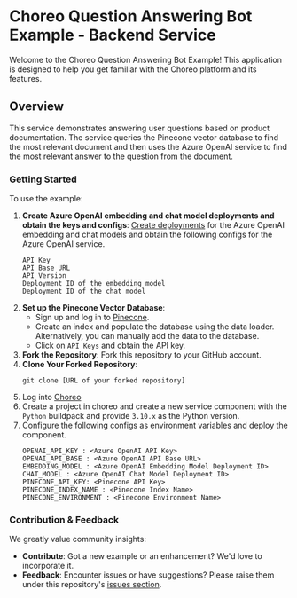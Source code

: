 # Choreo Question Answering Bot Example - Backend Service

Welcome to the Choreo Question Answering Bot Example! This application is designed to help you get familiar with the Choreo platform and its features.

## Overview

This service demonstrates answering user questions based on product documentation. The service queries the Pinecone vector database to find the most relevant document and then uses the Azure OpenAI service to find the most relevant answer to the question from the document.

### Getting Started

To use the example:
1. **Create Azure OpenAI embedding and chat model deployments and obtain the keys and configs**: [Create deployments](https://learn.microsoft.com/en-us/azure/ai-services/openai/how-to/create-resource?pivots=web-portal) for the Azure OpenAI embedding and chat models and obtain the following configs for the Azure OpenAI service.
    ```
    API Key
    API Base URL
    API Version
    Deployment ID of the embedding model
    Deployment ID of the chat model
    ```
2. **Set up the Pinecone Vector Database**:
    - Sign up and log in to [Pinecone](https://www.pinecone.io/).
    - Create an index and populate the database using the data loader. Alternatively, you can manually add the data to the database.
    - Click on `API Keys` and obtain the API key.
3. **Fork the Repository**: Fork this repository to your GitHub account.
4. **Clone Your Forked Repository**:
   ```
   git clone [URL of your forked repository]
   ```
5. Log into [Choreo](https://console.choreo.dev/)
6. Create a project in choreo and create a new service component with the `Python` buildpack and provide `3.10.x` as the Python version.
7. Configure the following configs as environment variables and deploy the component.
    ```
    OPENAI_API_KEY : <Azure OpenAI API Key>
    OPENAI_API_BASE : <Azure OpenAI API Base URL>
    EMBEDDING_MODEL : <Azure OpenAI Embedding Model Deployment ID>
    CHAT_MODEL : <Azure OpenAI Chat Model Deployment ID>
    PINECONE_API_KEY: <Pinecone API Key>
    PINECONE_INDEX_NAME : <Pinecone Index Name>
    PINECONE_ENVIRONMENT : <Pinecone Environment Name>
    ```

### Contribution & Feedback

We greatly value community insights:

- **Contribute**: Got a new example or an enhancement? We'd love to incorporate it.
- **Feedback**: Encounter issues or have suggestions? Please raise them under this repository's [issues section](https://github.com/wso2/choreo-samples/issues).
